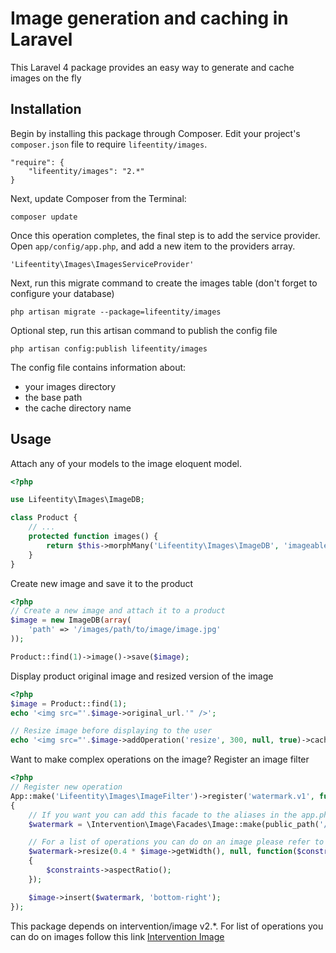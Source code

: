 # Image generation and caching in Laravel

This Laravel 4 package provides an easy way to generate and cache images on the fly


## Installation

Begin by installing this package through Composer. Edit your project's `composer.json` file to require `lifeentity/images`.

    "require": {
        "lifeentity/images": "2.*"
    }

Next, update Composer from the Terminal:

    composer update

Once this operation completes, the final step is to add the service provider. Open `app/config/app.php`, and add a new item to the providers array.

    'Lifeentity\Images\ImagesServiceProvider'

Next, run this migrate command to create the images table (don't forget to configure your database)

    php artisan migrate --package=lifeentity/images

Optional step, run this artisan command to publish the config file

    php artisan config:publish lifeentity/images

The config file contains information about:

- your images directory
- the base path
- the cache directory name

## Usage

Attach any of your models to the image eloquent model.

```php
<?php

use Lifeentity\Images\ImageDB;

class Product {
    // ...
    protected function images() {
        return $this->morphMany('Lifeentity\Images\ImageDB', 'imageable');
    }
}
```

Create new image and save it to the product

```php
<?php
// Create a new image and attach it to a product
$image = new ImageDB(array(
    'path' => '/images/path/to/image/image.jpg'
));

Product::find(1)->image()->save($image);
```

Display product original image and resized version of the image

```php
<?php
$image = Product::find(1);
echo '<img src="'.$image->original_url.'" />';

// Resize image before displaying to the user
echo '<img src="'.$image->addOperation('resize', 300, null, true)->cached_url.'" />';
```

Want to make complex operations on the image? Register an image filter

```php
<?php
// Register new operation
App::make('Lifeentity\Images\ImageFilter')->register('watermark.v1', function(Intervention\Image\Image $image)
{
    // If you want you can add this facade to the aliases in the app.php config file
    $watermark = \Intervention\Image\Facades\Image::make(public_path('/images/watermark.jpg'));

    // For a list of operations you can do on an image please refer to intervention image package bellow
    $watermark->resize(0.4 * $image->getWidth(), null, function($constraints)
    {
        $constraints->aspectRatio();
    });

    $image->insert($watermark, 'bottom-right');
});
```

This package depends on intervention/image v2.*.
For list of operations you can do on images follow this link [Intervention Image](https://github.com/Intervention/image)